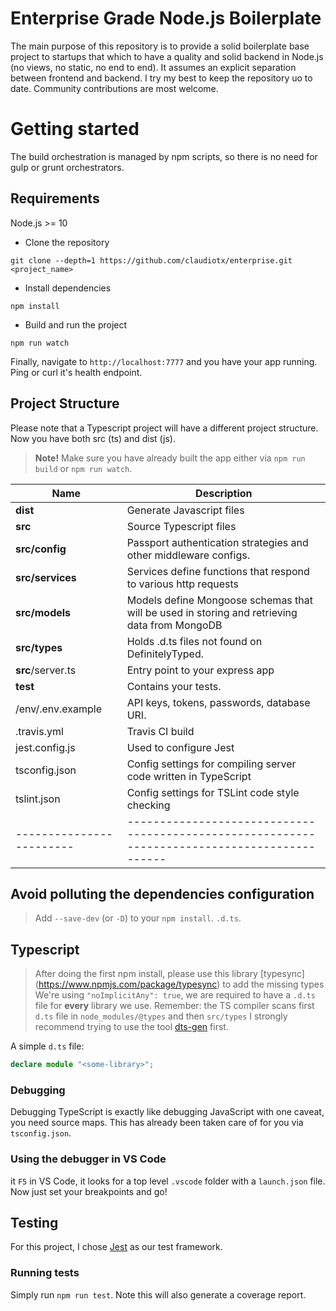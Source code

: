 # Enterprise Grade Node.js Boilerplate
The main purpose of this repository is to provide a solid boilerplate base project to startups that which to have a quality and solid backend in Node.js (no views, no static, no end to end).
It assumes an explicit separation between frontend and backend.
I try my best to keep the repository uo to date.
Community contributions are most welcome.

# Getting started
The build orchestration is managed by npm scripts, so there is no need for gulp or grunt orchestrators.

## Requirements
Node.js >= 10

- Clone the repository
```
git clone --depth=1 https://github.com/claudiotx/enterprise.git <project_name>
```
- Install dependencies
```
npm install
```
- Build and run the project
```
npm run watch
```
Finally, navigate to `http://localhost:7777` and you have your app running. Ping or curl it's health endpoint.

## Project Structure
Please note that a Typescript project will have a different project structure.
Now you have both src (ts) and dist (js).

> **Note!** Make sure you have already built the app either via `npm run build` or `npm run watch`.

| Name | Description |
| ------------------------ | --------------------------------------------------------------------------------------------- |
| **dist**                 | Generate Javascript files  |
| **src**                  | Source Typescript files |
| **src/config**            | Passport authentication strategies and other middleware configs.  |
| **src/services**         | Services define functions that respond to various http requests                            |
| **src/models**           | Models define Mongoose schemas that will be used in storing and retrieving data from MongoDB  |
| **src/types**            | Holds .d.ts files not found on DefinitelyTyped.          |
| **src**/server.ts        | Entry point to your express app                                                               |
| **test**                 | Contains your tests.  |
| /env/.env.example        | API keys, tokens, passwords, database URI.  |
| .travis.yml              | Travis CI build                                                             |
| jest.config.js           | Used to configure Jest                                                                        |
| tsconfig.json            | Config settings for compiling server code written in TypeScript                               |
| tslint.json              | Config settings for TSLint code style checking                                                |
| ------------------------ | --------------------------------------------------------------------------------------------- |

## Avoid polluting the dependencies configuration
> Add `--save-dev` (or `-D`) to your `npm install`. `.d.ts`.

## Typescript
> After doing the first npm install, please use this library [typesync] (https://www.npmjs.com/package/typesync) to add the missing types
> We're using `"noImplicitAny": true`, we are required to have a `.d.ts` file for **every** library we use.
> Remember: the TS compiler scans first `d.ts` file in `node_modules/@types` and then `src/types`
I strongly recommend trying to use the tool [dts-gen](https://github.com/Microsoft/dts-gen) first.

A simple `d.ts` file:
```ts
declare module "<some-library>";
```

### Debugging
Debugging TypeScript is exactly like debugging JavaScript with one caveat, you need source maps.
This has already been taken care of for you via `tsconfig.json`.

### Using the debugger in VS Code
it `F5` in VS Code, it looks for a top level `.vscode` folder with a `launch.json` file.
Now just set your breakpoints and go!

## Testing
For this project, I chose [Jest](https://facebook.github.io/jest/) as our test framework.

### Running tests
Simply run `npm run test`.
Note this will also generate a coverage report.